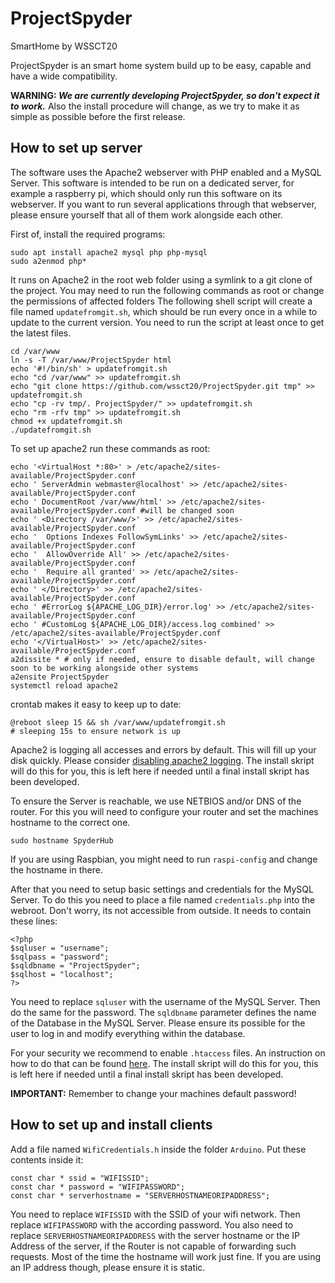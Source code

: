 # ProjectSpyder
SmartHome by WSSCT20

ProjectSpyder is an smart home system build up to be easy, capable and have a wide compatibility.

__WARNING: _We are currently developing ProjectSpyder, so don't expect it to work.___
Also the install procedure will change, as we try to make it as simple as possible before the first release.

## How to set up server
The software uses the Apache2 webserver with PHP enabled and a MySQL Server.
This software is intended to be run on a dedicated server, 
for example a raspberry pi, 
which should only run this software on its webserver.
If you want to run several applications through that webserver, 
please ensure yourself that all of them work alongside each other.

First of, install the required programs:
```
sudo apt install apache2 mysql php php-mysql
sudo a2enmod php*
```

It runs on Apache2 in the root web folder using a symlink to a git clone of the project.
You may need to run the following commands as root or change the permissions of affected folders
The following shell script will create a file named `updatefromgit.sh`, 
which should be run every once in a while to update to the current version.
You need to run the script at least once to get the latest files.
```
cd /var/www
ln -s -T /var/www/ProjectSpyder html
echo '#!/bin/sh' > updatefromgit.sh
echo "cd /var/www" >> updatefromgit.sh
echo "git clone https://github.com/wssct20/ProjectSpyder.git tmp" >> updatefromgit.sh
echo "cp -rv tmp/. ProjectSpyder/" >> updatefromgit.sh
echo "rm -rfv tmp" >> updatefromgit.sh
chmod +x updatefromgit.sh
./updatefromgit.sh
```

To set up apache2 run these commands as root:
```
echo '<VirtualHost *:80>' > /etc/apache2/sites-available/ProjectSpyder.conf
echo ' ServerAdmin webmaster@localhost' >> /etc/apache2/sites-available/ProjectSpyder.conf
echo ' DocumentRoot /var/www/html' >> /etc/apache2/sites-available/ProjectSpyder.conf #will be changed soon
echo ' <Directory /var/www/>' >> /etc/apache2/sites-available/ProjectSpyder.conf
echo '  Options Indexes FollowSymLinks' >> /etc/apache2/sites-available/ProjectSpyder.conf
echo '  AllowOverride All' >> /etc/apache2/sites-available/ProjectSpyder.conf
echo '  Require all granted' >> /etc/apache2/sites-available/ProjectSpyder.conf
echo ' </Directory>' >> /etc/apache2/sites-available/ProjectSpyder.conf
echo ' #ErrorLog ${APACHE_LOG_DIR}/error.log' >> /etc/apache2/sites-available/ProjectSpyder.conf
echo ' #CustomLog ${APACHE_LOG_DIR}/access.log combined' >> /etc/apache2/sites-available/ProjectSpyder.conf
echo '</VirtualHost>' >> /etc/apache2/sites-available/ProjectSpyder.conf
a2dissite * # only if needed, ensure to disable default, will change soon to be working alongside other systems
a2ensite ProjectSpyder
systemctl reload apache2
```

crontab makes it easy to keep up to date:
```
@reboot sleep 15 && sh /var/www/updatefromgit.sh
# sleeping 15s to ensure network is up
```

Apache2 is logging all accesses and errors by default. This will fill up your disk quickly.
Please consider [disabling apache2 logging](https://www.mydigitallife.net/how-to-disable-and-turn-off-apache-httpd-access-and-error-log/).
The install skript will do this for you, this is left here if needed until a final install skript has been developed.

To ensure the Server is reachable, we use NETBIOS and/or DNS of the router.
For this you will need to configure your router and set the machines hostname to the correct one.
```
sudo hostname SpyderHub
```
If you are using Raspbian, you might need to run `raspi-config` and change the hostname in there.

After that you need to setup basic settings and credentials for the MySQL Server.
To do this you need to place a file named `credentials.php` into the webroot. Don't worry, its not accessible from outside.
It needs to contain these lines:
```
<?php
$sqluser = "username";
$sqlpass = "password";
$sqldbname = "ProjectSpyder";
$sqlhost = "localhost";
?>
```
You need to replace `sqluser` with the username of the MySQL Server. Then do the same for the password.
The `sqldbname` parameter defines the name of the Database in the MySQL Server.
Please ensure its possible for the user to log in and modify everything within the database.

For your security we recommend to enable `.htaccess` files. 
An instruction on how to do that can be found 
[here](https://askubuntu.com/questions/429869/is-this-a-correct-way-to-enable-htaccess-in-apache-2-4-7).
The install skript will do this for you, this is left here if needed until a final install skript has been developed.

__IMPORTANT:__ Remember to change your machines default password!

## How to set up and install clients

Add a file named `WifiCredentials.h` inside the folder `Arduino`. Put these contents inside it:
```
const char * ssid = "WIFISSID";
const char * password = "WIFIPASSWORD";
const char * serverhostname = "SERVERHOSTNAMEORIPADDRESS";
```
You need to replace `WIFISSID` with the SSID of your wifi network. 
Then replace `WIFIPASSWORD` with the according password.
You also need to replace `SERVERHOSTNAMEORIPADDRESS` with the server hostname or the IP Address of the server, 
if the Router is not capable of forwarding such requests. 
Most of the time the hostname will work just fine.
If you are using an IP address though, please ensure it is static.



